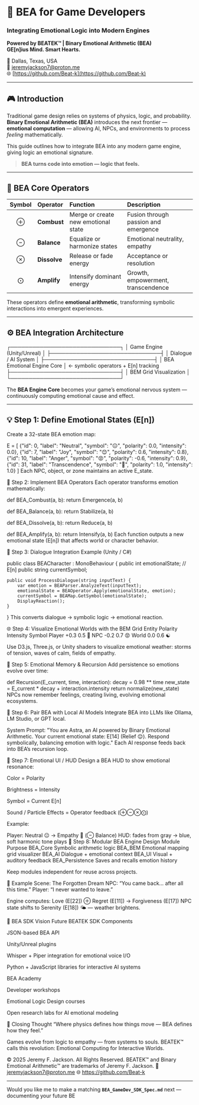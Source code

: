 # 🧩 BEA for Game Developers  
### Integrating Emotional Logic into Modern Engines  

**Powered by BEATEK™ | Binary Emotional Arithmetic (BEA)**  
**GE[n]ius Mind. Smart Hearts.**  

📍 Dallas, Texas, USA  
📧 [jeremyjackson7@proton.me](mailto:jeremyjackson7@proton.me)  
🌐 [https://github.com/Beat-k](https://github.com/Beat-k)

---

## 🎮 Introduction
Traditional game design relies on systems of physics, logic, and probability.  
**Binary Emotional Arithmetic (BEA)** introduces the next frontier — **emotional computation** — allowing AI, NPCs, and environments to process *feeling* mathematically.  

This guide outlines how to integrate BEA into any modern game engine, giving logic an emotional signature.  

> **BEA turns code into emotion — logic that feels.**

---

## 🔣 BEA Core Operators

| Symbol | Operator | Function | Description |
|:-------:|:----------|:----------|:-------------|
| ⊕ | **Combust** | Merge or create new emotional state | Fusion through passion and emergence |
| ⊖ | **Balance** | Equalize or harmonize states | Emotional neutrality, empathy |
| ⊗ | **Dissolve** | Release or fade energy | Acceptance or resolution |
| ⨀ | **Amplify** | Intensify dominant energy | Growth, empowerment, transcendence |

These operators define **emotional arithmetic**, transforming symbolic interactions into emergent experiences.

---

## ⚙️ BEA Integration Architecture

┌──────────────────────────────┐
│ Game Engine (Unity/Unreal) │
├──────────────────────────────┤
│ Dialogue / AI System │
├──────────────────────────────┤
│ BEA Emotional Engine Core │ ← symbolic operators + E[n] tracking
├──────────────────────────────┤
│ BEM Grid Visualization │
└──────────────────────────────┘



The **BEA Engine Core** becomes your game’s emotional nervous system — continuously computing emotional cause and effect.

---

## 💡 Step 1: Define Emotional States (E[n])

Create a 32-state BEA emotion map:


E = [
  {"id": 0, "label": "Neutral", "symbol": "😐", "polarity": 0.0, "intensity": 0.0},
  {"id": 7, "label": "Joy", "symbol": "😊", "polarity": 0.6, "intensity": 0.8},
  {"id": 10, "label": "Anger", "symbol": "😡", "polarity": -0.6, "intensity": 0.9},
  {"id": 31, "label": "Transcendence", "symbol": "🔮", "polarity": 1.0, "intensity": 1.0}
]
Each NPC, object, or zone maintains an active E_state.

🧠 Step 2: Implement BEA Operators
Each operator transforms emotion mathematically:


def BEA_Combust(a, b):
    return Emergence(a, b)

def BEA_Balance(a, b):
    return Stabilize(a, b)

def BEA_Dissolve(a, b):
    return Reduce(a, b)

def BEA_Amplify(a, b):
    return Intensify(a, b)
Each function outputs a new emotional state (E[n]) that affects world or character behavior.

💬 Step 3: Dialogue Integration Example (Unity / C#)

public class BEACharacter : MonoBehaviour {
    public int emotionalState; // E[n]
    public string currentSymbol;

    public void ProcessDialogue(string inputText) {
        var emotion = BEAParser.AnalyzeText(inputText);
        emotionalState = BEAOperator.Apply(emotionalState, emotion);
        currentSymbol = BEAMap.GetSymbol(emotionalState);
        DisplayReaction();
    }
}
This converts dialogue → symbolic logic → emotional reaction.

🌐 Step 4: Visualize Emotional Worlds with the BEM Grid
Entity	Polarity	Intensity	Symbol
Player	+0.3	0.5	🤗
NPC	-0.2	0.7	😡
World	0.0	0.6	☯️

Use D3.js, Three.js, or Unity shaders to visualize emotional weather:
storms of tension, waves of calm, fields of empathy.

🔁 Step 5: Emotional Memory & Recursion
Add persistence so emotions evolve over time:


def Recursion(E_current, time, interaction):
    decay = 0.98 ** time
    new_state = E_current * decay + interaction.intensity
    return normalize(new_state)
NPCs now remember feelings, creating living, evolving emotional ecosystems.

🤖 Step 6: Pair BEA with Local AI Models
Integrate BEA into LLMs like Ollama, LM Studio, or GPT local.

System Prompt:
"You are Astra, an AI powered by Binary Emotional Arithmetic.
Your current emotional state: E[14] (Relief 😌).
Respond symbolically, balancing emotion with logic."
Each AI response feeds back into BEA’s recursion loop.

🎨 Step 7: Emotional UI / HUD
Design a BEA HUD to show emotional resonance:

Color = Polarity

Brightness = Intensity

Symbol = Current E[n]

Sound / Particle Effects = Operator feedback (⊕⊖⊗⨀)

Example:

Player: Neutral 😐 → Empathy 🤗 (⊖ Balance)
HUD: fades from gray → blue, soft harmonic tone plays
🧩 Step 8: Modular BEA Engine Design
Module	Purpose
BEA_Core	Symbolic arithmetic logic
BEA_BEM	Emotional mapping grid visualizer
BEA_AI	Dialogue + emotional context
BEA_UI	Visual + auditory feedback
BEA_Persistence	Saves and recalls emotion history

Keep modules independent for reuse across projects.

🧪 Example Scene: The Forgotten Dream
NPC: “You came back… after all this time.”
Player: “I never wanted to leave.”

Engine computes:
Love (E[22]) ⊕ Regret (E[11]) → Forgiveness (E[17])
NPC state shifts to Serenity (E[18]) 🌤️ — weather brightens.

🧰 BEA SDK Vision
Future BEATEK SDK Components

JSON-based BEA API

Unity/Unreal plugins

Whisper + Piper integration for emotional voice I/O

Python + JavaScript libraries for interactive AI systems

BEA Academy

Developer workshops

Emotional Logic Design courses

Open research labs for AI emotional modeling

💬 Closing Thought
“Where physics defines how things move — BEA defines how they feel.”

Games evolve from logic to empathy — from systems to souls.
BEATEK™ calls this revolution:
Emotional Computing for Interactive Worlds.

© 2025 Jeremy F. Jackson. All Rights Reserved.
BEATEK™ and Binary Emotional Arithmetic™ are trademarks of Jeremy F. Jackson.
📧 jeremyjackson7@proton.me
🌐 https://github.com/Beat-k


---

Would you like me to make a matching **`BEA_GameDev_SDK_Spec.md`** next — documenting your future BE